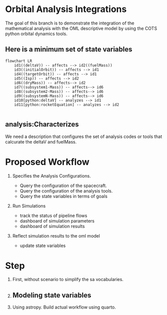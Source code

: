 # Orbital Analysis Integrations

The goal of this branch is to demonstrate the integration of the mathematical analysis with the OML descriptive model by using the COTS python orbital dynamics tools.


## Here is a minimum set of state variables

```{mermaid}
flowchart LR
    id1((deltaV)) -- affects --> id2((fuelMass))
    id3((initialOrbit)) -- affects --> id1
    id4((targetOrbit)) -- affects --> id1
    id5((Isp)) -- affects --> id2
    id6((dryMass)) -- affects--> id2
    id7((subsystem1-Mass)) -- affects--> id6
    id8((subsystem2-Mass)) -- affects--> id6
    id9((subsystemN-Mass)) -- affects--> id6
    id10[python:deltaV] -- analyzes --> id1
    id11[python:rocketEquation] -- analyzes --> id2


```

## analysis:Characterizes

We need a description that configures the set of analysis codes or tools that calcurate the deltaV and fuelMass.


# Proposed Workflow

1. Specifies the Analysis Configurations.
    - Query the configuration of the spacecraft.
    - Query the configuration of the analysis tools.
    - Query the state variables in terms of goals

2. Run Simulations
    - track the status of pipeline flows
    - dashboard of simulation parameters
    - dashboard of simulation results

3. Reflect simulation results to the oml model
    - update state variables


# Step

1. First, without scenario to simplify the sa vocabularies.

2. Modeling state variables
    - 

2. Using astropy. Build actual workflow using quarto.


 